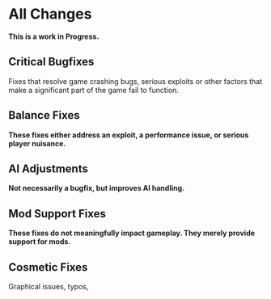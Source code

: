 # All Changes

**This is a work in Progress.**

## Critical Bugfixes

Fixes that resolve game crashing bugs, serious exploits or other factors that make a significant part of the game fail to function.



## Balance Fixes

**These fixes either address an exploit, a performance issue, or serious player nuisance.**

## AI Adjustments

**Not necessarily a bugfix, but improves AI handling.**

## Mod Support Fixes

**These fixes do not meaningfully impact gameplay. They merely provide support for mods.**

## Cosmetic Fixes

Graphical issues, typos, 